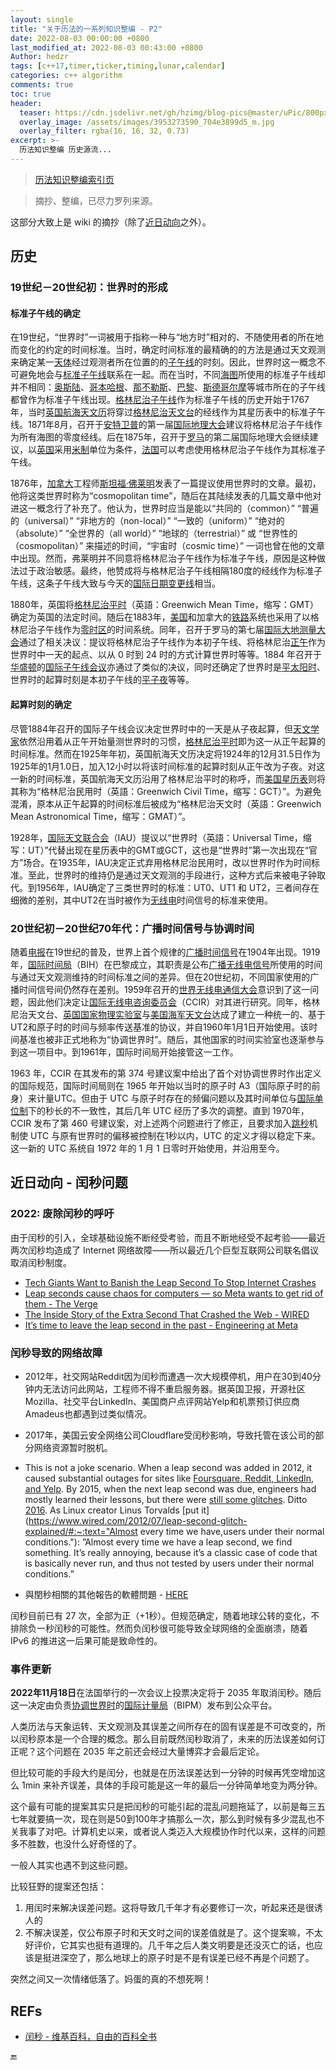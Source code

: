 ```yaml
---
layout: single
title: "关于历法的一系列知识整编 - P2"
date: 2022-08-03 00:00:00 +0800
last_modified_at: 2022-08-03 00:43:00 +0800
Author: hedzr
tags: [c++17,timer,ticker,timing,lunar,calendar]
categories: c++ algorithm
comments: true
toc: true
header:
  teaser: https://cdn.jsdelivr.net/gh/hzimg/blog-pics@master/uPic/800px-World_Time_Zones_Map.png
  overlay_image: /assets/images/3953273590_704e3899d5_m.jpg
  overlay_filter: rgba(16, 16, 32, 0.73)
excerpt: >-
  历法知识整编 历史源流...
---
```


> [历法知识整编索引页](https://hedzr.com/c++/algorithm/about-legal-calendar/)

> 摘抄、整编，已尽力罗列来源。

这部分大致上是 wiki 的摘抄（除了[近日动向](#近日动向---闰秒问题)之外）。

## 历史

### 19世纪－20世纪初：世界时的形成

#### 标准子午线的确定

在19世纪，“世界时”一词被用于指称一种与“地方时”相对的、不随使用者的所在地而变化的约定的时间标准。当时，确定时间标准的最精确的的方法是通过天文观测来确定某一[天体](https://zh.wikipedia.org/wiki/天体)经过观测者所在位置的的[子午线](https://zh.wikipedia.org/wiki/子午线)的时刻。因此，世界时这一概念不可避免地会与[标准子午线](https://zh.wikipedia.org/wiki/本初子午線)联系在一起。而在当时，不同[海图](https://zh.wikipedia.org/wiki/海图)所使用的标准子午线却并不相同：[奥斯陆](https://zh.wikipedia.org/wiki/奥斯陆)、[哥本哈根](https://zh.wikipedia.org/wiki/哥本哈根)、[那不勒斯](https://zh.wikipedia.org/wiki/那不勒斯)、[巴黎](https://zh.wikipedia.org/wiki/巴黎)、[斯德哥尔摩](https://zh.wikipedia.org/wiki/斯德哥尔摩)等城市所在的子午线都曾作为标准子午线出现。[格林尼治子午线](https://zh.wikipedia.org/wiki/格林尼治子午線)作为标准子午线的历史开始于1767年，当时[英国航海天文历](https://zh.wikipedia.org/w/index.php?title=英国航海天文历&action=edit&redlink=1)将穿过[格林尼治天文台](https://zh.wikipedia.org/wiki/格林尼治天文台)的经线作为其星历表中的标准子午线。1871年8月，召开于[安特卫普](https://zh.wikipedia.org/wiki/安特卫普)的第一届[国际地理大会](https://zh.wikipedia.org/wiki/國際地理聯合會)建议将格林尼治子午线作为所有海图的零度经线。后在1875年，召开于[罗马](https://zh.wikipedia.org/wiki/罗马)的第二届国际地理大会继续建议，以[英国](https://zh.wikipedia.org/wiki/英国)采用[米制](https://zh.wikipedia.org/wiki/米制)单位为条件，[法国](https://zh.wikipedia.org/wiki/法国)可以考虑使用格林尼治子午线作为其标准子午线。

1876年，[加拿大](https://zh.wikipedia.org/wiki/加拿大)工程师[斯坦福·佛莱明](https://zh.wikipedia.org/wiki/斯坦福·佛莱明)发表了一篇提议使用世界时的文章。最初，他将这类世界时称为“cosmopolitan time”，随后在其陆续发表的几篇文章中他对进这一概念行了补充了。他认为，世界时应当是能以“共同的（common）” “普遍的（universal）” “非地方的（non-local）” “一致的（uniform）” “绝对的（absolute）” “全世界的（all world）” “地球的（terrestrial）” 或 “世界性的（cosmopolitan）” 来描述的时间，“宇宙时（cosmic time）” 一词也曾在他的文章中出现。然而，弗莱明并不同意将格林尼治子午线作为标准子午线，原因是这种做法过于政治敏感。最终，他赞成将与格林尼治子午线相隔180度的经线作为标准子午线，这条子午线大致与今天的[国际日期变更线](https://zh.wikipedia.org/wiki/国际日期变更线)相当。

1880年，英国将[格林尼治平时](https://zh.wikipedia.org/wiki/格林尼治平时)（英語：Greenwich Mean Time，缩写：GMT）确定为英国的法定时间。随后在1883年，[美国](https://zh.wikipedia.org/wiki/美国)和加拿大的[铁路](https://zh.wikipedia.org/wiki/铁路)系统也采用了以格林尼治子午线作为[零时区](https://zh.wikipedia.org/wiki/零時區)的时间系统。同年，召开于罗马的第七届[国际大地测量大会](https://zh.wikipedia.org/w/index.php?title=国际地球物理联合会&action=edit&redlink=1)通过了相关决议：提议将格林尼治子午线作为本初子午线、将格林尼治[正午](https://zh.wikipedia.org/wiki/正午)作为世界时中一天的起点、以从 0 时到 24 时的方式计算世界时等等。1884 年召开于[华盛顿](https://zh.wikipedia.org/wiki/华盛顿)的[国际子午线会议](https://zh.wikipedia.org/w/index.php?title=国际子午线会议&action=edit&redlink=1)亦通过了类似的决议，同时还确定了世界时是[平太阳时](https://zh.wikipedia.org/w/index.php?title=平太阳时&action=edit&redlink=1)、世界时的起算时刻是本初子午线的[平子夜](https://zh.wikipedia.org/wiki/子夜)等等。

#### 起算时刻的确定

尽管1884年召开的国际子午线会议决定世界时中的一天是从子夜起算，但[天文学家](https://zh.wikipedia.org/wiki/天文学家)依然沿用着从正午开始量测世界时的习惯，[格林尼治平时](https://zh.wikipedia.org/wiki/格林尼治平时)即为这一从正午起算的时间标准。然而在1925年年初，英国航海天文历决定将1924年的12月31.5日作为1925年的1月1.0日，加入12小时以将该时间标准的起算时刻从正午改为子夜。对这一新的时间标准，英国航海天文历沿用了格林尼治平时的称呼，而[美国星历表](https://zh.wikipedia.org/w/index.php?title=美国星历表和航海天文历&action=edit&redlink=1)则将其称为“格林尼治民用时（英語：Greenwich Civil Time，缩写：GCT）”。为避免混淆，原本从正午起算的时间标准后被成为“格林尼治天文时（英語：Greenwich Mean Astronomical Time，缩写：GMAT）”。

1928年，[国际天文联合会](https://zh.wikipedia.org/wiki/国际天文联合会)（IAU）提议以“世界时（英語：Universal Time，缩写：UT）”代替出现在星历表中的GMT或GCT，这也是“世界时”第一次出现在“官方”场合。在1935年，IAU决定正式弃用格林尼治民用时，改以世界时作为时间标准。至此，世界时的维持仍是通过天文观测的手段进行，这种方式后来被电子钟取代。到1956年，IAU确定了三类世界时的标准：UT0、UT1 和 UT2，三者间存在细微的差别，其中UT2在当时被作为[无线电](https://zh.wikipedia.org/wiki/无线电波)时间信号的标准来使用。

### 20世纪初－20世纪70年代：广播时间信号与协调时间

随着[电报](https://zh.wikipedia.org/wiki/电报)在19世纪的普及，世界上首个规律的[广播时间信号](https://zh.wikipedia.org/w/index.php?title=广播时间信号&action=edit&redlink=1)在1904年出现。1919年，[国际时间局](https://zh.wikipedia.org/wiki/国际时间局)（BIH）在巴黎成立，其职责是公布[广播无线电信号](https://zh.wikipedia.org/wiki/電台廣播)所使用的时间与通过天文观测维持的时间标准之间的差异。但在20世纪初，不同国家使用的广播时间信号间仍然存在差别。1959年召开的[世界无线电通信大会](https://zh.wikipedia.org/wiki/世界无线电通信大会)意识到了这一问题，因此他们决定让[国际无线电咨询委员会](https://zh.wikipedia.org/wiki/国际无线电咨询委员会)（CCIR）对其进行研究。同年，格林尼治天文台、[英国国家物理实验室](https://zh.wikipedia.org/wiki/英国国家物理实验室)与[美国海军天文台](https://zh.wikipedia.org/wiki/美国海军天文台)达成了建立一种统一的、基于UT2和原子时的时间与频率传送基准的协议，并自1960年1月1日开始使用。该时间基准也被非正式地称为“协调世界时”。随后，其他国家的时间实验室也逐渐参与到这一项目中。到1961年，国际时间局开始接管这一工作。

1963 年，CCIR 在其发布的第 374 号建议案中给出了首个对协调世界时作出定义的国际规范，国际时间局则在 1965 年开始以当时的原子时 A3（国际原子时的前身）来计量UTC。但由于 UTC 与原子时存在的频偏问题以及其时间单位与[国际单位制](https://zh.wikipedia.org/wiki/国际单位制)下的秒长的不一致性，其后几年 UTC 经历了多次的调整。直到 1970年，CCIR 发布了第 460 号建议案，对上述两个问题进行了修正，且要求加入[跳秒](https://zh.wikipedia.org/wiki/跳秒)机制使 UTC 与原有世界时的偏移被控制在1秒以内，UTC 的定义才得以稳定下来。这一新的 UTC 系统自 1972 年的 1 月 1 日零时开始使用，并沿用至今。



## 近日动向 - 闰秒问题

### 2022: 废除闰秒的呼吁

由于闰秒的引入，全球基础设施不断经受考验，而且不断地经受不起考验——最近两次闰秒均造成了 Internet 网络故障——所以最近几个巨型互联网公司联名倡议取消闰秒制度。

- [Tech Giants Want to Banish the Leap Second To Stop Internet Crashes](https://www.cnet.com/tech/computing/tech-giants-try-banishing-the-leap-second-to-stop-internet-crashes/) 
- [Leap seconds cause chaos for computers — so Meta wants to get rid of them - The Verge](https://www.theverge.com/2022/7/26/23278718/leap-second-computer-chaos-meta-backs-campaign-to-end-it) 
- [The Inside Story of the Extra Second That Crashed the Web - WIRED](https://www.wired.com/2012/07/leap-second-glitch-explained/) 
- [It’s time to leave the leap second in the past - Engineering at Meta](https://engineering.fb.com/2022/07/25/production-engineering/its-time-to-leave-the-leap-second-in-the-past/) 



### 闰秒导致的网络故障

- 2012年，社交网站Reddit因为闰秒而遭遇一次大规模停机，用户在30到40分钟内无法访问此网站，工程师不得不重启服务器。据英国卫报，开源社区Mozilla、社交平台LinkedIn、美国商户点评网站Yelp和机票预订供应商Amadeus也都遇到过类似情况。

- 2017年，美国云安全网络公司Cloudflare受闰秒影响，导致托管在该公司的部分网络资源暂时脱机。
- This is not a joke scenario. When a leap second was added in 2012, it caused substantial outages for sites like [Foursquare, Reddit, LinkedIn, and Yelp](https://www.wired.com/2012/07/leap-second-glitch-explained/). By 2015, when the next leap second was due, engineers had mostly learned their lessons, but there were [still some glitches](https://www.theregister.com/2015/07/01/leap_second_bomb_bust). Ditto [2016](https://blog.cloudflare.com/how-and-why-the-leap-second-affected-cloudflare-dns/). As Linux creator Linus Torvalds [put it](https://www.wired.com/2012/07/leap-second-glitch-explained/#:~:text="Almost every time we have,users under their normal conditions."): ”Almost every time we have a leap second, we find something. It’s really annoying, because it’s a classic case of code that is basically never run, and thus not tested by users under their normal conditions.”
- 與閏秒相關的其他報告的軟體問題 - [HERE](https://zh.wikipedia.org/wiki/%E9%97%B0%E7%A7%92#%E8%88%87%E9%96%8F%E7%A7%92%E7%9B%B8%E9%97%9C%E7%9A%84%E5%85%B6%E4%BB%96%E5%A0%B1%E5%91%8A%E7%9A%84%E8%BB%9F%E9%AB%94%E5%95%8F%E9%A1%8C) 

闰秒目前已有 27 次，全部为正（+1秒）。但规范确定，随着地球公转的变化，不排除负一秒闰秒的可能性。然而负闰秒很可能导致全球网络的全面崩溃，随着 IPv6 的推进这一后果可能是致命性的。



### 事件更新

**2022年11月18日**在法国举行的一次会议上投票决定将于 2035 年取消闰秒。随后这一决定由负责[协调世界时](https://zh.wikipedia.org/wiki/协调世界时)的[国际计量局](https://zh.wikipedia.org/wiki/国际计量局)（BIPM）发布到公众平台。

人类历法与天象运转、天文观测及其误差之间所存在的固有误差是不可改变的，所以闰秒原本是一个合理的概念。那么目前既然闰秒取消了，未来的历法误差如何订正呢？这个问题在 2035 年之前还会经过大量博弈才会最后定论。

但比较可能的手段大约是闰分，也就是在历法误差达到一分钟的时候再凭空增加这么 1min 来补齐误差，具体的手段可能是这一年的最后一分钟简单地变为两分钟。

这个最有可能的提案其实只是把闰秒的可能引起的混乱问题拖延了，以前是每三五七年就要搞一次，现在则是50到100年才搞那么一次，那么到时候有多少混乱也不关我事了对吧。计算机史以来，或者说人类迈入大规模协作时代以来，这样的问题多不胜数，也没什么好奇怪的了。

一般人其实也遇不到这些问题。

比较狂野的提案还包括：

1. 用闰时来解决误差问题。这将导致几千年才有必要修订一次，听起来还是很诱人的
2. 不解决误差，仅公布原子时和天文时之间的误差值就是了。这个提案嘛，不太好评价，它其实也挺有道理的。几千年之后人类文明要是还没灭亡的话，也应该是挺进深空了，那么地球上的原子时是不是有误差已经不再是个问题了。

突然之间又一次情绪低落了。妈蛋的真的不想死啊！



## REFs

- [闰秒 - 维基百科，自由的百科全书](https://zh.wikipedia.org/wiki/%E9%97%B0%E7%A7%92) 



:end:

